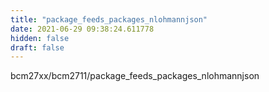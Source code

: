 ```yaml
---
title: "package_feeds_packages_nlohmannjson"
date: 2021-06-29 09:38:24.611778
hidden: false
draft: false
---
```


bcm27xx/bcm2711/package_feeds_packages_nlohmannjson

